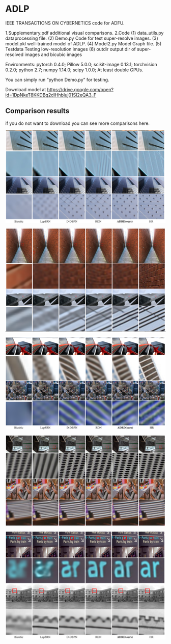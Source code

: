 # ADLP
IEEE TRANSACTIONS ON CYBERNETICS code for ADFU.

1.Supplementary.pdf additional visual comparisons.
2.Code
(1) data_utils.py   dataprocessing file.
(2) Demo.py	    Code for test super-resolve images.
(3) model.pkl	    well-trained model of ADLP.
(4) Model2.py	    Model Graph file.
(5) Testdata	    Testing low-resolution images
(6) outdir	    output dir of super-resolved images and bicubic images

Environments: pytorch 0.4.0; Pillow 5.0.0; scikit-image 0.13.1; torchvision 0.2.0; python 2.7; numpy 1.14.0; scipy 1.0.0; At least double GPUs.

You can simply run “python Demo.py” for testing.

Download model at https://drive.google.com/open?id=1DpNkeT8KKDBq2dIHhbIuj01Sl2eQA3_F

## Comparison results

if you do not want to download you can see more comparisons here.

![Image text](https://github.com/IJCAI19-ADRD/ADRD/raw/master/compareimage/1/1.png)

![Image text](https://github.com/IJCAI19-ADRD/ADRD/raw/master/compareimage/1/2.png)

![Image text](https://github.com/IJCAI19-ADRD/ADRD/raw/master/compareimage/1/3.png)

![Image text](https://github.com/IJCAI19-ADRD/ADRD/raw/master/compareimage/1/5.png)

![Image text](https://github.com/IJCAI19-ADRD/ADRD/raw/master/compareimage/1/4.png)
